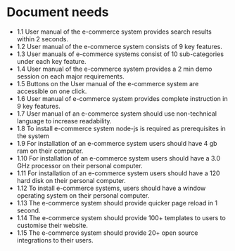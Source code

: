  # Document needs
 
-  1.1 User manual of the e-commerce system  provides search results within 2 seconds.
-  1.2 User manual of the e-commerce system consists of 9 key features.
-  1.3 User manuals of e-commerce systems consist of 10 sub-categories under each key feature.
-  1.4 User manual of the e-commerce system provides a 2 min demo session on each major requirements.
-  1.5 Buttons on the User manual of the e-commerce system are accessible on one click.
-  1.6 User manual of e-commerce system provides complete instruction in 9 key features.
-  1.7 User manual of an e-commerce system should use non-technical language to increase readability.
-  1.8 To install e-commerce system node-js is required as prerequisites in the system
-  1.9 For installation of an e-commerce system users should have 4 gb ram on their computer.
-  1.10 For installation of an e-commerce system users should have a 3.0 GHz processor  on their personal computer.
-  1.11 For installation of an e-commerce system users should have a 120 hard disk on their personal computer.
-  1.12 To install e-commerce systems, users should have a window operating system on their personal computer.
-  1.13 The e-commerce system should provide quicker page reload in 1 second.
-  1.14 The e-commerce system should provide 100+ templates to users to customise their website.
-  1.15 The e-commerce system should provide 20+ open source integrations to their users.
 
 
 
 
 
 

